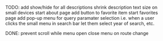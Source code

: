 TODO:
add show/hide for all descriptions
shrink description text size on small devices
start about page
add button to favorite item
start favorites page
add pop-up menu for query paramater selection i.e. when a user clicks the small menu in search bar let them select year of search, etc.

DONE:
prevent scroll while menu open
close menu on route change